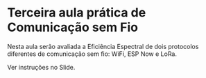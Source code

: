 # Terceira aula prática de Comunicação sem Fio

Nesta aula serão avaliada a Eficiência Espectral de dois protocolos diferentes de comunicação sem fio:
WiFi, ESP Now e LoRa.

Ver instruções no Slide.